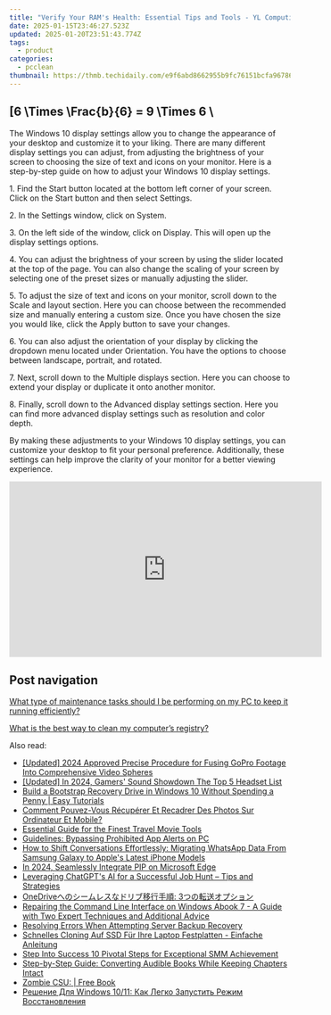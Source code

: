 ```yaml
---
title: "Verify Your RAM's Health: Essential Tips and Tools - YL Computing Expert Guide"
date: 2025-01-15T23:46:27.523Z
updated: 2025-01-20T23:51:43.774Z
tags:
  - product
categories:
  - pcclean
thumbnail: https://thmb.techidaily.com/e9f6abd8662955b9fc76151bcfa96786be75ef68a255d5c3126b3ad30bf05b53.jpg
---
```


## \[6 \Times \Frac{b}{6} = 9 \Times 6 \

The Windows 10 display settings allow you to change the appearance of your desktop and customize it to your liking. There are many different display settings you can adjust, from adjusting the brightness of your screen to choosing the size of text and icons on your monitor. Here is a step-by-step guide on how to adjust your Windows 10 display settings. 

1\. Find the Start button located at the bottom left corner of your screen. Click on the Start button and then select Settings.

2\. In the Settings window, click on System.

3\. On the left side of the window, click on Display. This will open up the display settings options. 

4\. You can adjust the brightness of your screen by using the slider located at the top of the page. You can also change the scaling of your screen by selecting one of the preset sizes or manually adjusting the slider.

5\. To adjust the size of text and icons on your monitor, scroll down to the Scale and layout section. Here you can choose between the recommended size and manually entering a custom size. Once you have chosen the size you would like, click the Apply button to save your changes.

6\. You can also adjust the orientation of your display by clicking the dropdown menu located under Orientation. You have the options to choose between landscape, portrait, and rotated.

7\. Next, scroll down to the Multiple displays section. Here you can choose to extend your display or duplicate it onto another monitor.

8\. Finally, scroll down to the Advanced display settings section. Here you can find more advanced display settings such as resolution and color depth. 

By making these adjustments to your Windows 10 display settings, you can customize your desktop to fit your personal preference. Additionally, these settings can help improve the clarity of your monitor for a better viewing experience.

<!-- affiliate ads begin -->
<iframe width="560" height="315" src="https://www.youtube.com/embed/rBnnLFJbvr4?si=LlHYrYlOBp7NLMec" title="YouTube video player" frameborder="0" allow="accelerometer; autoplay; clipboard-write; encrypted-media; gyroscope; picture-in-picture; web-share" referrerpolicy="strict-origin-when-cross-origin" allowfullscreen></iframe>
<!-- affiliate ads end -->

## Post navigation

[What type of maintenance tasks should I be performing on my PC to keep it running efficiently?](https://tools.techidaily.com/pcclean/products/)

[What is the best way to clean my computer’s registry?](https://tools.techidaily.com/pcclean/products/)

<ins class="adsbygoogle"
     style="display:block"
     data-ad-format="autorelaxed"
     data-ad-client="ca-pub-7571918770474297"
     data-ad-slot="1223367746"></ins>

<ins class="adsbygoogle"
     style="display:block"
     data-ad-client="ca-pub-7571918770474297"
     data-ad-slot="8358498916"
     data-ad-format="auto"
     data-full-width-responsive="true"></ins>

<span class="atpl-alsoreadstyle">Also read:</span>
<div><ul>
<li><a href="https://article-knowledge.techidaily.com/updated-2024-approved-precise-procedure-for-fusing-gopro-footage-into-comprehensive-video-spheres/"><u>[Updated] 2024 Approved Precise Procedure for Fusing GoPro Footage Into Comprehensive Video Spheres</u></a></li>
<li><a href="https://youtube-docs.techidaily.com/ed-in-2024-gamers-sound-showdown-the-top-5-headset-list/"><u>[Updated] In 2024, Gamers' Sound Showdown The Top 5 Headset List</u></a></li>
<li><a href="https://discover-amazing.techidaily.com/build-a-bootstrap-recovery-drive-in-windows-10-without-spending-a-penny-easy-tutorials/"><u>Build a Bootstrap Recovery Drive in Windows 10 Without Spending a Penny | Easy Tutorials</u></a></li>
<li><a href="https://discover-amazing.techidaily.com/comment-pouvez-vous-recuperer-et-recadrer-des-photos-sur-ordinateur-et-mobile/"><u>Comment Pouvez-Vous Récupérer Et Recadrer Des Photos Sur Ordinateur Et Mobile?</u></a></li>
<li><a href="https://vp-tips.techidaily.com/essential-guide-for-the-finest-travel-movie-tools/"><u>Essential Guide for the Finest Travel Movie Tools</u></a></li>
<li><a href="https://win11.techidaily.com/guidelines-bypassing-prohibited-app-alerts-on-pc/"><u>Guidelines: Bypassing Prohibited App Alerts on PC</u></a></li>
<li><a href="https://discover-amazing.techidaily.com/how-to-shift-conversations-effortlessly-migrating-whatsapp-data-from-samsung-galaxy-to-apples-latest-iphone-models/"><u>How to Shift Conversations Effortlessly: Migrating WhatsApp Data From Samsung Galaxy to Apple's Latest iPhone Models</u></a></li>
<li><a href="https://vp-tips.techidaily.com/in-2024-seamlessly-integrate-pip-on-microsoft-edge/"><u>In 2024, Seamlessly Integrate PIP on Microsoft Edge</u></a></li>
<li><a href="https://tech-revival.techidaily.com/leveraging-chatgpts-ai-for-a-successful-job-hunt-tips-and-strategies/"><u>Leveraging ChatGPT's AI for a Successful Job Hunt – Tips and Strategies</u></a></li>
<li><a href="https://discover-amazing.techidaily.com/1728509154807-onedrive-3/"><u>OneDriveへのシームレスなドリブ移行手順: 3つの転送オプション</u></a></li>
<li><a href="https://discover-amazing.techidaily.com/repairing-the-command-line-interface-on-windows-abook-7-a-guide-with-two-expert-techniques-and-additional-advice/"><u>Repairing the Command Line Interface on Windows Abook 7 - A Guide with Two Expert Techniques and Additional Advice</u></a></li>
<li><a href="https://discover-amazing.techidaily.com/resolving-errors-when-attempting-server-backup-recovery/"><u>Resolving Errors When Attempting Server Backup Recovery</u></a></li>
<li><a href="https://discover-amazing.techidaily.com/schnelles-cloning-auf-ssd-fur-ihre-laptop-festplatten-einfache-anleitung/"><u>Schnelles Cloning Auf SSD Für Ihre Laptop Festplatten - Einfache Anleitung</u></a></li>
<li><a href="https://fox-info.techidaily.com/step-into-success-10-pivotal-steps-for-exceptional-smm-achievement/"><u>Step Into Success 10 Pivotal Steps for Exceptional SMM Achievement</u></a></li>
<li><a href="https://blog-min.techidaily.com/step-by-step-guide-converting-audible-books-while-keeping-chapters-intact/"><u>Step-by-Step Guide: Converting Audible Books While Keeping Chapters Intact</u></a></li>
<li><a href="https://novels-ebooks.techidaily.com/209726757-9780806534619-zombie-csu/"><u>Zombie CSU: | Free Book</u></a></li>
<li><a href="https://discover-amazing.techidaily.com/reshenie-dlya-windows-1011-kak-legko-zapustit-rezhim-vosstanovleniya/"><u>Решение Для Windows 10/11: Как Легко Запустить Режим Восстановления</u></a></li>
</ul></div>

